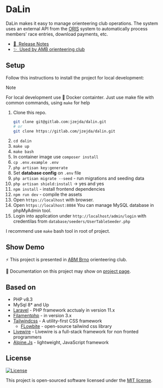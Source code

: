 # DaLin

DaLin makes it easy to manage orienteering club operations. 
The system uses an external API from the [ORIS](https://oris.orientacnisporty.cz/) system to automatically process members' race entries, download payments, etc.

- [📢 &nbsp;Release Notes](https://jirizejda.cz/dalin/changelog/)
- [✨ &nbsp;Used by AMB orienteering club](https://abmbrno.cz)

## Setup

Follow this instructions to install the project for local development:

> [!NOTE]
> For local development use 🐳 Docker containter.
> Just use make file with common commands, using `make` for help

1. Clone this repo.
    ```bash
    git clone git@gitlab.com:jzejda/dalin.git
    # or
    git clone https://gitlab.com/jzejda/dalin.git
    ```
2. `cd dalin`
3. `make up`
4. `make bash`
5. In container image use `composer install`
6. `cp .env.example .env`
7. `php artisan key:generate`
8. Set **database config** on `.env` file
9. `php artisan migrate --seed` - run migrations and seeding data
10. `php artisan shield:install` -> yes and yes
11. `npm install` - install frontend dependencies
12. `npm run dev` - compile the assets
11. Open `https://localhost` with browser.
12. Open `https://localhost:8084` You can manage MySQL database in phpMyAdmin tool.
13. Login into application under `http://localhost/admin/login` with credentilas from `database/seeders/UserTableSeeder.php`

I recommend use `make` bash tool in root of project.

## Show Demo

⚡ This project is presented in [ABM Brno](https://abmbrno.cz/) orienteering club.

📘 Documentation on this project may show on [project page](https://jirizejda.cz/dalin/).

## Based on

- PHP v8.3
- MySql 8* and Up
- [Laravel](https://laravel.com/) - PHP framework acctualy in version 11.x
- [Filamentphp](https://filamentphp.com/) - in version 3.x
- [Tailwindcss](https://tailwindcss.com/) - A utility-first CSS framework
  - [FLowbite](https://flowbite.com/) - open-source tailwind css library
- [Livewire](https://laravel-livewire.com/) - Livewire is a full-stack framework for non fronted programmers
- [Alpine.Js](https://alpinejs.dev/) - lightweight, JavaScript framework

## License

<p>
<a href="https://packagist.org/packages/laravel/framework"><img src="https://img.shields.io/packagist/l/laravel/framework" alt="License"></a>
</p>

This project is open-sourced software licensed under the [MIT license](LICENSE).
